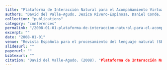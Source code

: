```yaml
---
title: "Plataforma de Interacción Natural para el Acompañamiento Virtual"
authors: "David del Valle-Agudo, Jesica Rivero-Espinosa, Daniel Conde, Garazi Olaziregi, Julián Moreno-Schneider, Francisco Javier Calle & Dolores Cuadra"
collection: "publications"
category: "conferences"
permalink: "/2008-01-01-plataforma-de-interaccion-natural-para-el-acompanamiento-virtual"
excerpt: ""
date: "2008-01-01"
venue: "Revista Española para el procesamiento del lenguaje natural (SEPLN), 294, Procesamiento del Lenguaje Natural, Sociedad Española para el Procesamiento del Lenguaje Natural, ISSN: 1135-5948, Número: 41, Páginas: 293, 294, http://www.sepln.org/revistaSEPLN/revista/41/demo2.pdf"
slidesurl: ""
paperurl: ""
bibtexurl: ""
citation: "David del Valle-Agudo. (2008). "Plataforma de Interacción Natural para el Acompañamiento Virtual." *Revista Española para el procesamiento del lenguaje natural (SEPLN), 294, Procesamiento del Lenguaje Natural, Sociedad Española para el Procesamiento del Lenguaje Natural, ISSN: 1135-5948, Número: 41, Páginas: 293, 294, http://www.sepln.org/revistaSEPLN/revista/41/demo2.pdf*."
---
```



